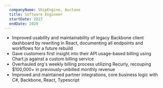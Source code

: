 ```yaml
---
  companyName: ShipEngine, Auctane
  title: Software Engineer
  startDate: 2017
  endDate: 2020
---
```


- Improved usability and maintainability of legacy Backbone client dashboard by rewriting in React, documenting all endpoints and workflows for a future rebuild
- Gave customers first insight into their API usage-based billing using Chart.js against a custom billing service
- Overhauled org's weekly billing process utilizing Recurly, recouping $100,000+ in previously-unbilled monthly revenue
- Improved and maintained partner integrations, core business logic with C#, Backbone, React, Typescript